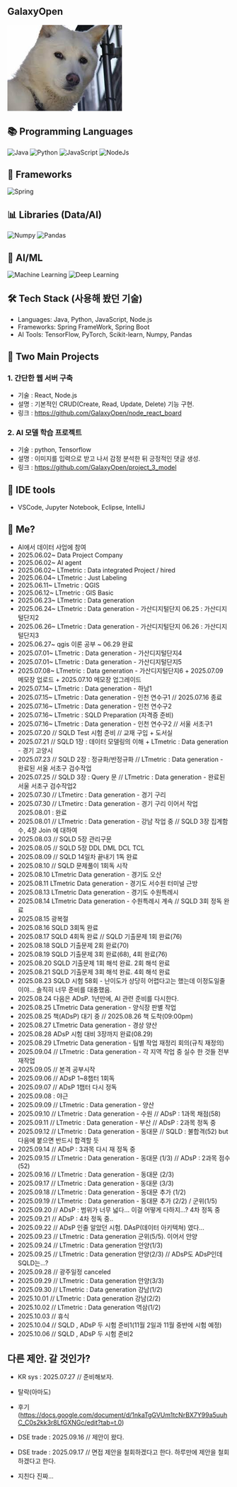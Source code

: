 ## GalaxyOpen


<img src="https://github.com/GalaxyOpen/GalaxyOpen/blob/main/Dogbin.jpg?raw=true" alt="GalaxyOpen" />


## 📚 Programming Languages
![Java](https://img.shields.io/badge/Java-Language-red?logo=openjdk&style=flat-square)
![Python](https://img.shields.io/badge/Python-Language-blue?logo=python&style=flat-square)
![JavaScript](https://img.shields.io/badge/JavaScript-Language-yellow?logo=javascript&style=flat-square)
![NodeJs](https://img.shields.io/badge/NodeJs-Backend-green?logo=nodedotjs&style=flat-square)
<br>

## 🚀 Frameworks
![Spring](https://img.shields.io/badge/Spring-Framework-brightgreen?logo=spring&style=flat-square) 
<br>

## 📊 Libraries (Data/AI)
![Numpy](https://img.shields.io/badge/Numpy-Library-orange?logo=python&style=flat-square)
![Pandas](https://img.shields.io/badge/Pandas-Library-lightgrey?logo=pandas&style=flat-square)
<br>

## 🤖 AI/ML
![Machine Learning](https://img.shields.io/badge/Machine%20Learning-AI-purple?logo=ai&style=flat-square)
![Deep Learning](https://img.shields.io/badge/Deep%20Learning-AI-pink?logo=deepnote&style=flat-square)
<br>

## 🛠 Tech Stack (사용해 봤던 기술)
- Languages: Java, Python, JavaScript, Node.js
- Frameworks: Spring FrameWork, Spring Boot
- AI Tools: TensorFlow, PyTorch, Scikit-learn, Numpy, Pandas

## 🚀 Two Main Projects
### 1. 간단한 웹 서버 구축
- 기술 : React, Node.js
- 설명 : 기본적인 CRUD(Create, Read, Update, Delete) 기능 구현.
- 링크 : https://github.com/GalaxyOpen/node_react_board

### 2. AI 모델 학습 프로젝트 
- 기술 : python, Tensorflow
- 설명 : 이미지를 입력으로 받고 나서 감정 분석한 뒤 긍정적인 댓글 생성.
- 링크 : https://github.com/GalaxyOpen/project_3_model

## 🧰 IDE tools
- VSCode, Jupyter Notebook, Eclipse, IntelliJ

## 🎯 Me?
 - AI에서 데이터 사업에 참여
 - 2025.06.02~ Data Project Company
 - 2025.06.02~ AI agent
 - 2025.06.02~ LTmetric : Data integrated Project / hired
 - 2025.06.04~ LTmetric : Just Labeling
 - 2025.06.11~ LTmetric : QGIS
 - 2025.06.12~ LTmetric : GIS Basic
 - 2025.06.23~ LTmetric : Data generation
 - 2025.06.24~ LTmetric : Data generation - 가산디지털단지 06.25 : 가산디지털단지2
 - 2025.06.26~ LTmetric : Data generation - 가산디지털단지 06.26 : 가산디지털단지3
 - 2025.06.27~ qgis 이론 공부 ~ 06.29 완료
 - 2025.07.01~ LTmetric : Data generation - 가산디지털단지4
 - 2025.07.01~ LTmetric : Data generation - 가산디지털단지5
 - 2025.07.08~ LTmetric : Data generation - 가산디지털단지6 + 2025.07.09 메모장 업로드 + 2025.07.10 메모장 업그레이드
 - 2025.07.14~ LTmetric : Data generation - 하남1
 - 2025.07.15~ LTmetric : Data generation - 인천 연수구1 // 2025.07.16 종료
 - 2025.07.16~ LTmetric : Data generation - 인천 연수구2
 - 2025.07.16~ LTmetric : SQLD Preparation (자격증 준비)
 - 2025.07.16~ LTmetric : Data generation - 인천 연수구2 // 서울 서초구1
 - 2025.07.20 // SQLD Test 시험 준비 // 교재 구입 + 도서실
 - 2025.07.21 // SQLD 1장 : 데이터 모델링의 이해 + LTmetric : Data generation - 경기 고양시
 - 2025.07.23 // SQLD 2장 : 정규화/반정규화 // LTmetric : Data generation - 완료된 서울 서초구 검수작업
 - 2025.07.25 // SQLD 3장 : Query 문 // LTmetric : Data generation - 완료된 서울 서초구 검수작업2
 - 2025.07.30 // LTmetirc : Data generation - 경기 구리
 - 2025.07.30 // LTmetirc : Data generation - 경기 구리 이어서 작업 2025.08.01 : 완료
 - 2025.08.01 // LTmetric : Data generation - 강남 작업 중 // SQLD 3장 집계함수, 4장 Join 에 대하여
 - 2025.08.03 // SQLD 5장 관리구문
 - 2025.08.05 // SQLD 5장 DDL DML DCL TCL
 - 2025.08.09 // SQLD 14일차 끝내기 1독 완료
 - 2025.08.10 // SQLD 문제풀이 1회독 시작
 - 2025.08.10 LTmetric Data generation - 경기도 오산
 - 2025.08.11 LTmetric Data generation - 경기도 서수원 터미널 근방
 - 2025.08.13 LTmetric Data generation - 경기도 수원특례시
 - 2025.08.14 LTmetric Data generation - 수원특례시 계속 // SQLD 3회 정독 완료
 - 2025.08.15 광복절
 - 2025.08.16 SQLD 3회독 완료
 - 2025.08.17 SQLD 4회독 완료 // SQLD 기출문제 1회 완료(76)
 - 2025.08.18 SQLD 기출문제 2회 완료(70)
 - 2025.08.19 SQLD 기출문제 3회 완료(68), 4회 완료(76)
 - 2025.08.20 SQLD 기출문제 1회 해석 완료. 2회 해석 완료
 - 2025.08.21 SQLD 기출문제 3회 해석 완료. 4회 해석 완료
 - 2025.08.23 SQLD 시험 58회 - 난이도가 상당히 어렵다고는 했는데 이정도일줄이야... 솔직히 너무 준비를 대충했음.
 - 2025.08.24 다음은 ADsP. 1년만에, AI 관련 준비를 다시한다.
 - 2025.08.25 LTmetric Data generation - 양식장 판별 작업
 - 2025.08.25 책(ADsP) 대기 중 // 2025.08.26 책 도착(09:00pm)
 - 2025.08.27 LTmetric Data generation - 경상 양산
 - 2025.08.28 ADsP 시험 대비 3장까지 완료(08.29)
 - 2025.08.29 LTmetric Data generation - 팀별 작업 재정리 회의(규칙 재정의)
 - 2025.09.04 // LTmetric : Data generation - 각 지역 작업 중 실수 한 것들 전부 재작업
 - 2025.09.05 // 본격 공부시작
 - 2025.09.06 // ADsP 1~8챕터 1회독
 - 2025.09.07 // ADsP 1챕터 다시 정독
 - 2025.09.08 : 야근
 - 2025.09.09 // LTmetric : Data generation - 양산
 - 2025.09.10 // LTmetric : Data generation - 수원 // ADsP : 1과목 채점(58)
 - 2025.09.11 // LTmetric : Data generation - 부산 // ADsP : 2과목 정독 중
 - 2025.09.12 // LTmetric : Data generation - 동대문 // SQLD : 불합격(52) but 다음에 붙으면 반드시 합격할 듯
 - 2025.09.14 // ADsP : 3과목 다시 재 정독 중
 - 2025.09.15 // LTmetric : Data generation - 동대문 (1/3) // ADsP : 2과목 점수(52)
 - 2025.09.16 // LTmetric : Data generation - 동대문 (2/3)
 - 2025.09.17 // LTmetric : Data generation - 동대문 (3/3)
 - 2025.09.18 // LTmetric : Data generation - 동대문 추가 (1/2)
 - 2025.09.19 // LTmetric : Data generation - 동대문 추가 (2/2) / 군위(1/5)
 - 2025.09.20 // ADsP : 범위가 너무 넓다... 이걸 어떻게 다하지...? 4차 정독 중
 - 2025.09.21 // ADsP : 4차 정독 중..
 - 2025.09.22 // ADsP 인줄 알았던 시험. DAsP(데이터 아키텍쳐) 였다...
 - 2025.09.23 // LTmetric : Data generation 군위(5/5). 이어서 안양
 - 2025.09.24 // LTmetric : Data generation 안양(1/3)
 - 2025.09.25 // LTmetric : Data generation 안양(2/3) // ADsP도 ADsP인데 SQLD는...?
 - 2025.09.28 // 광주일정 canceled
 - 2025.09.29 // LTmetric : Data generation 안양(3/3)
 - 2025.09.30 // LTmetric : Data generation 강남(1/2)
 - 2025.10.01 // LTmetric : Data generation 강남(2/2)
 - 2025.10.02 // LTmetric : Data generation 역삼(1/2)
 - 2025.10.03 // 휴식
 - 2025.10.04 // SQLD , ADsP 두 시험 준비1(11월 2일과 11월 중반에 시험 예정)
 - 2025.10.06 // SQLD , ADsP 두 시험 준비2

## 다른 제안. 갈 것인가? 
- KR sys : 2025.07.27 // 준비해보자.
- 탈락(아마도)
- 후기 (https://docs.google.com/document/d/1nkaTgGVUm1tcNrBX7Y99a5uuhC_C0s2kk3r8LfGXNGc/edit?tab=t.0)

- DSE trade : 2025.09.16 // 제안이 왔다.
- DSE trade : 2025.09.17 // 면접 제안을 철회하겠다고 한다. 하루만에 제안을 철회하겠다고 한다.
- 지친다 진짜... 

